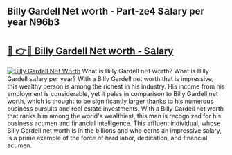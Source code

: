 ## Billy Gardell N𝚎t w𝚘rth - Part-ze4 S𝚊lary per year N96b3

# <h2><a href="http://gc1iehg.nevu.top/?p=Billy+Gardell">🔗 👉🔴 Billy Gardell N𝚎t w𝚘rth - S𝚊lary</a></h2>

[![Billy Gardell N𝚎t W𝚘rth](https://i.imgur.com/Oavwk0R.jpeg)](http://gc1iehg.nevu.top/?p=Billy+Gardell)
What is Billy Gardell n𝚎t w𝚘rth? What is Billy Gardell s𝚊lary per year?
With a Billy Gardell net worth that is impressive, this wealthy person is among the richest in his industry. His income from his employment is considerable, yet it pales in comparison to Billy Gardell net worth, which is thought to be significantly larger thanks to his numerous business pursuits and real estate investments. With a Billy Gardell net worth that ranks him among the world's wealthiest, this man is recognized for his business acumen and financial intelligence. This affluent individual, whose Billy Gardell net worth is in the billions and who earns an impressive salary, is a prime example of the force of hard labor, dedication, and financial acumen.
